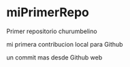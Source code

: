 # miPrimerRepo
Primer repositorio churumbelino

mi primera contribucion local para Github

un commit mas desde Github web

